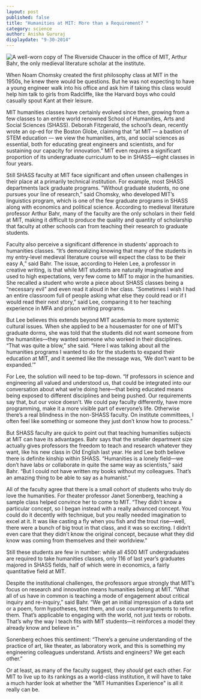 ```yaml
---
layout: post
published: false
title: "Humanities at MIT: More than a Requirement? "
category: science
author: Anisha Gururaj
displaydate: "9-30-2014"
---
```


![A well-worn copy of _The Riverside Chaucer_ in the office of MIT, Arthur Bahr, the only medieval literature scholar at the institute. ](/https://ifeverythinghadaword.files.wordpress.com/2014/09/dsc_0341.jpg)


When Noam Chomsky created the first philosophy class at MIT in the 1950s, he knew there would be questions. But he was not expecting to have a young engineer walk into his office and ask him if taking this class would help him talk to girls from Radcliffe, like the Harvard boys who could casually spout Kant at their leisure.

MIT humanities classes have certainly evolved since then, growing from a few classes to an entire world renowned School of Humanities, Arts and Social Sciences (SHASS). Deborah Fitzgerald, the school’s dean, recently wrote an op-ed for the Boston Globe, claiming that “at MIT — a bastion of STEM education — we view the humanities, arts, and social sciences as essential, both for educating great engineers and scientists, and for sustaining our capacity for innovation.” MIT even requires a significant proportion of its undergraduate curriculum to be in SHASS—eight classes in four years. 

Still SHASS faculty at MIT face significant and often unseen challenges in their place at a primarily technical institution. For example, most SHASS departments lack graduate programs. “Without graduate students, no one pursues your line of research,” said Chomsky, who developed MIT’s linguistics program, which is one of the few graduate programs in SHASS along with economics and political science. According to medieval literature professor Arthur Bahr, many of the faculty are the only scholars in their field at MIT, making it difficult to produce the quality and quantity of scholarship that faculty at other schools can from teaching their research to graduate students. 

Faculty also perceive a significant difference in students’ approach to humanities classes. “It’s demoralizing knowing that many of the students in my entry-level medieval literature course will expect the class to be their easy A,” said Bahr. The issue, according to Helen Lee, a professor in creative writing, is that while MIT students are naturally imaginative and used to high expectations, very few come to MIT to major in the humanities. She recalled a student who wrote a piece about SHASS classes being a “necessary evil” and even read it aloud in her class. “Sometimes I wish I had an entire classroom full of people asking what else they could read or if I would read their next story,” said Lee, comparing it to her teaching experience in MFA and prison writing programs.

But Lee believes this extends beyond MIT academia to more systemic cultural issues. When she applied to be a housemaster for one of MIT’s graduate dorms, she was told that the students did not want someone from the humanities—they wanted someone who worked in their disciplines. “That was quite a blow,” she said. “Here I was talking about all the humanities programs I wanted to do for the students to expand their education at MIT, and it seemed like the message was, ‘We don’t want to be expanded.’”

For Lee, the solution will need to be top-down. “If professors in science and engineering all valued and understood us, that could be integrated into our conversation about what we’re doing here—that being educated means being exposed to different disciplines and being pushed. Our requirements say that, but our voice doesn’t. We could pay faculty differently, have more programming, make it a more visible part of everyone’s life. Otherwise there’s a real blindness in the non-SHASS faculty. On institute committees, I often feel like something or someone they just don’t know how to process.” 

But SHASS faculty are quick to point out that teaching humanities subjects at MIT can have its advantages. Bahr says that the smaller department size actually gives professors the freedom to teach and research whatever they want, like his new class in Old English last year. He and Lee both believe there is definite kinship within SHASS. “Humanities is a lonely field—we don’t have labs or collaborate in quite the same way as scientists,” said Bahr. “But I could not have written my books without my colleagues. That’s an amazing thing to be able to say as a humanist.”

All of the faculty agree that there is a small cohort of students who truly do love the humanities. For theater professor Janet Sonenberg, teaching a sample class helped convince her to come to MIT. “They didn’t know a particular concept, so I began instead with a really advanced concept. You could do it decently with technique, but you really needed imagination to excel at it. It was like casting a fly when you fish and the trout rise—well, there were a bunch of big trout in that class, and it was so exciting. I didn’t even care that they didn’t know the original concept, because what they did know was coming from themselves and their worldview.”

Still these students are few in number: while all 4500 MIT undergraduates are required to take humanities classes, only 116 of last year’s graduates majored in SHASS fields, half of which were in economics, a fairly quantitative field at MIT. 

Despite the institutional challenges, the professors argue strongly that MIT’s focus on research and innovation means humanities belong at MIT. “What all of us have in common is teaching a mode of engagement about critical inquiry and re-inquiry,” said Bahr. “We get an initial impression of a data set or a poem, form hypotheses, test them, and use counterarguments to refine them. That’s applicable to engaging with the world, not just texts or robots. That’s why the way I teach fits with MIT students—it reinforces a model they already know and believe in.”

Sonenberg echoes this sentiment: “There’s a genuine understanding of the practice of art, like theater, as laboratory work, and this is something my engineering colleagues understand. Artists and engineers? We get each other.”

Or at least, as many of the faculty suggest, they _should_ get each other. For MIT to live up to its rankings as a world-class institution, it will have to take a much harder look at whether the "MIT Humanities Experience" is all it really can be. 
